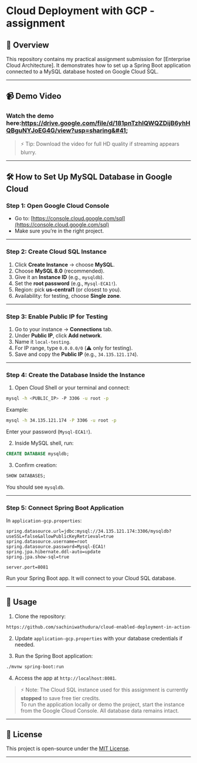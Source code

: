 
# Cloud Deployment with GCP - assignment

## 📌 Overview
This repository contains my practical assignment submission for [Enterprise Cloud Architecture]. It demonstrates how to set up a Spring Boot application connected to a MySQL database hosted on Google Cloud SQL.

---
## 📹 Demo Video

### Watch the demo here:https://drive.google.com/file/d/181pnTzhIQWQZDijB6yhHQBguNYJoEG4G/view?usp=sharing&#41;

> ⚡ Tip: Download the video for full HD quality if streaming appears blurry.

---

## 🛠️ How to Set Up MySQL Database in Google Cloud

### Step 1: Open Google Cloud Console
* Go to: [https://console.cloud.google.com/sql](https://console.cloud.google.com/sql)
* Make sure you’re in the right project.

---

### Step 2: Create Cloud SQL Instance
1. Click **Create Instance** → choose **MySQL**.
2. Choose **MySQL 8.0** (recommended).
3. Give it an **Instance ID** (e.g., `mysqldb`).
4. Set the **root password** (e.g., `Mysql-ECA1!`).
5. Region: pick **us-central1** (or closest to you).
6. Availability: for testing, choose **Single zone**.

---

### Step 3: Enable Public IP for Testing
1. Go to your instance → **Connections** tab.
2. Under **Public IP**, click **Add network**.
3. Name it `local-testing`.
4. For IP range, type `0.0.0.0/0` (⚠️ only for testing).
5. Save and copy the **Public IP** (e.g., `34.135.121.174`).

---

### Step 4: Create the Database Inside the Instance
1. Open Cloud Shell or your terminal and connect:

```bash
mysql -h <PUBLIC_IP> -P 3306 -u root -p
````

Example:

```bash
mysql -h 34.135.121.174 -P 3306 -u root -p
```

Enter your password (`Mysql-ECA1!`).

2. Inside MySQL shell, run:

```sql
CREATE DATABASE mysqldb;
```

3. Confirm creation:

```sql
SHOW DATABASES;
```

You should see `mysqldb`.

---

### Step 5: Connect Spring Boot Application

In `application-gcp.properties`:

```properties
spring.datasource.url=jdbc:mysql://34.135.121.174:3306/mysqldb?useSSL=false&allowPublicKeyRetrieval=true
spring.datasource.username=root
spring.datasource.password=Mysql-ECA1!
spring.jpa.hibernate.ddl-auto=update
spring.jpa.show-sql=true

server.port=8081
```

Run your Spring Boot app. It will connect to your Cloud SQL database.

---

## 📂 Usage

1. Clone the repository:

```bash
https://github.com/sachiniwathudura/cloud-enabled-deployment-in-action-gcp.git
```

2. Update `application-gcp.properties` with your database credentials if needed.

3. Run the Spring Boot application:

```bash
./mvnw spring-boot:run
```

4. Access the app at `http://localhost:8081`.

> ⚡ Note: The Cloud SQL instance used for this assignment is currently **stopped** to save free tier credits.  
> To run the application locally or demo the project, start the instance from the Google Cloud Console. All database data remains intact.


---

## 🔖 License

This project is open-source under the [MIT License](LICENSE).

---
